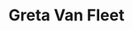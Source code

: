 ---
title: "Greta Van Fleet"
summary: "Hard Rock band from Frankenmuth, Michigan . The band was formed in 2012 by brothers Joshua \"Josh\" Kiszka, Samuel \"Sam\" Kiszka, Jacob \"Jake\" Kiszka and Kyle Hauck. Hauck subsequently left the band, in Oct. 2013 and was replaced by Daniel \"Danny\" Wagner the same year. The band name was created when one of its members heard a relative mention Gretna Van Fleet, a resident of Frankenmuth; the variation on her name is used with her blessing."
image: "greta-van-fleet.jpg"
---